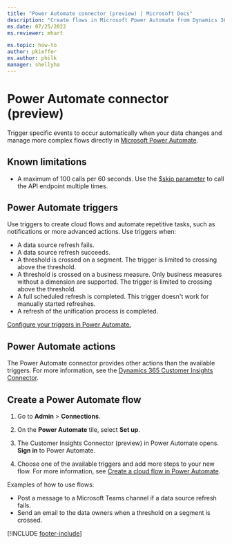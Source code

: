 ```yaml
---
title: "Power Automate connector (preview) | Microsoft Docs"
description: "Create flows in Microsoft Power Automate from Dynamics 365 Customer Insights."
ms.date: 07/25/2022
ms.reviewer: mhart

ms.topic: how-to
author: pkieffer
ms.author: philk
manager: shellyha
---
```


# Power Automate connector (preview)

Trigger specific events to occur automatically when your data changes and manage more complex flows directly in [Microsoft Power Automate](https://flow.microsoft.com/).

## Known limitations

- A maximum of 100 calls per 60 seconds. Use the [$skip parameter](/connectors/customerinsights/#get-items-from-an-entity) to call the API endpoint multiple times.

## Power Automate triggers

Use triggers to create cloud flows and automate repetitive tasks, such as notifications or more advanced actions. Use triggers when:

- A data source refresh fails.
- A data source refresh succeeds.
- A threshold is crossed on a segment. The trigger is limited to crossing above the threshold.
- A threshold is crossed on a business measure. Only business measures without a dimension are supported. The trigger is limited to crossing above the threshold.
- A full scheduled refresh is completed. This trigger doesn't work for manually started refreshes.
- A refresh of the unification process is completed.

[Configure your triggers in Power Automate.](https://flow.microsoft.com/connectors/shared_customerinsights/dynamics-365-customer-insights-connector/)

## Power Automate actions

The Power Automate connector provides other actions than the available triggers. For more information, see the [Dynamics 365 Customer Insights Connector](/connectors/customerinsights/).

## Create a Power Automate flow

1. Go to **Admin** > **Connections**.

1. On the **Power Automate** tile, select **Set up**.

1. The Customer Insights Connector (preview) in Power Automate opens. **Sign in** to Power Automate.

1. Choose one of the available triggers and add more steps to your new flow. For more information, see [Create a cloud flow in Power Automate](/power-automate/get-started-logic-flow).

Examples of how to use flows: 
- Post a message to a Microsoft Teams channel if a data source refresh fails. 
- Send an email to the data owners when a threshold on a segment is crossed.

[!INCLUDE [footer-include](includes/footer-banner.md)]
